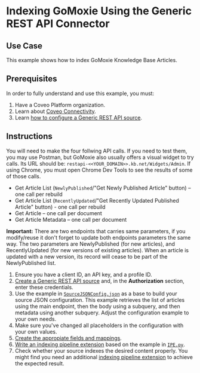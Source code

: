 # Indexing GoMoxie Using the Generic REST API Connector

## Use Case
This example shows how to index GoMoxie Knowledge Base Articles.

## Prerequisites
In order to fully understand and use this example, you must:
1. Have a Coveo Platform organization.
2. Learn about [Coveo Connectivity](https://docs.coveo.com/en/1702/).
3. Learn [how to configure a Generic REST API source](https://docs.coveo.com/en/1896/).

## Instructions
You will need to make the four follwing API calls. If you need to test them, you may use Postman, but GoMoxie also usually offers a visual widget to try calls. Its URL should be: `restapi-<<YOUR_DOMAIN>>.kb.net/Widgets/Admin`. If using Chrome, you must open Chrome Dev Tools to see the results of some of those calls.
* Get Article List (`NewlyPublished`/"Get Newly Published Article" button) – one call per rebuild
* Get Article List (`RecentlyUpdated`/"Get Recently Updated Published Article" button) - one call per rebuild
* Get Article – one call per document
* Get Article Metadata – one call per document

**Important:** There are two endpoints that carries same parameters, if you modify/reuse it don't forget to update both endpoints parameters the same way. The two parameters are NewlyPublished (for new articles), and RecentlyUpdated (for new versions of existing articles). When an article is updated with a new version, its record will cease to be part of the NewlyPublished list.
    
1. Ensure you have a client ID, an API key, and a profile ID.
2. [Create a Generic REST API source](https://docs.coveo.com/en/1896/) and, in the **Authorization** section, enter these credentials.
3. Use the example in [`SourceJSONConfig.json`](https://github.com/coveooss/connectivity-library/commit/fd92a6cd8e2afd6885d6360276cb1d5bc65abe6b) as a base to build your source JSON configuration. This example retrieves the list of articles using the main endpoint, then the body using a subquery, and then metadata using another subquery. Adjust the configuration example to your own needs. 
4. Make sure you've changed all placeholders in the configuration with your own values.
5. [Create the appropiate fields and mappings](https://docs.coveo.com/en/1896/#completion).
6. [Write an indexing pipeline extension](https://docs.coveo.com/en/1645/) based on the example in [`IPE.py`](https://github.com/coveooss/connectivity-library/blob/master/Moxie%20KB/IPE.py).
5. Check whether your source indexes the desired content properly. You might find you need an additional [indexing pipeline extension](https://docs.coveo.com/en/1645/) to achieve the expected result.
